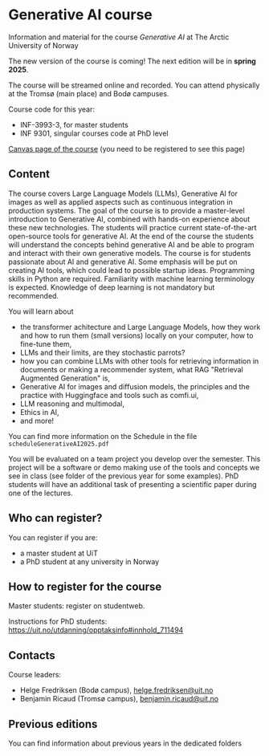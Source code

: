 # Generative AI course
Information and material for the course *Generative AI* at The Arctic University of Norway

The new version of the course is coming! The next edition will be in **spring 2025**.

The course will be streamed online and recorded. You can attend physically at the Tromsø (main place) and Bodø campuses.

Course code for this year:

* INF-3993-3, for master students
* INF 9301, singular courses code at PhD level

[Canvas page of the course](https://uit.instructure.com/courses/37423) (you need to be registered to see this page)

## Content

The course covers Large Language Models (LLMs), Generative AI for images as well as applied aspects such as continuous integration in production systems. The goal of the course is to provide a master-level introduction to Generative AI, combined with hands-on experience about these new technologies. The students will practice current state-of-the-art open-source tools for generative AI. At the end of the course the students will understand the concepts behind generative AI and be able to program and interact with their own generative models. The course is for students passionate about AI and generative AI. Some emphasis will be put on creating AI tools, which could lead to possible startup ideas. Programming skills in Python are required. Familiarity with machine learning terminology is expected. Knowledge of deep learning is not mandatory but recommended.

You will learn about 
* the transformer achitecture and Large Language Models, how they work and how to run them (small versions) locally on your computer, how to fine-tune them,
* LLMs and their limits, are they stochastic parrots?
* how you can combine LLMs with other tools for retrieving information in documents or making a recommender system, what RAG "Retrieval Augmented Generation" is,
* Generative AI for images and diffusion models, the principles and the practice with Huggingface and tools such as comfi.ui,
* LLM reasoning and multimodal,
* Ethics in AI,
* and more!

You can find more information on the Schedule in the file `scheduleGenerativeAI2025.pdf`

You will be evaluated on a team project you develop over the semester. This project will be a software or demo making use of the tools and concepts we see in class (see folder of the previous year for some examples). PhD students will have an additional task of presenting a scientific paper during one of the lectures.

## Who can register?

You can register if you are:
* a master student at UiT
* a PhD student at any university in Norway

## How to register for the course

Master students: register on studentweb.

Instructions for PhD students:
https://uit.no/utdanning/opptaksinfo#innhold_711494

## Contacts

Course leaders:
- Helge Fredriksen (Bodø campus), helge.fredriksen@uit.no
- Benjamin Ricaud (Tromsø campus), benjamin.ricaud@uit.no


## Previous editions

You can find information about previous years in the dedicated folders